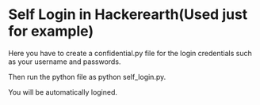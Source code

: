 # Self Login in Hackerearth(Used just for example)

Here you have to create a confidential.py file for the login credentials such as your username and passwords.

Then run the python file as python self_login.py.

You will be automatically logined.